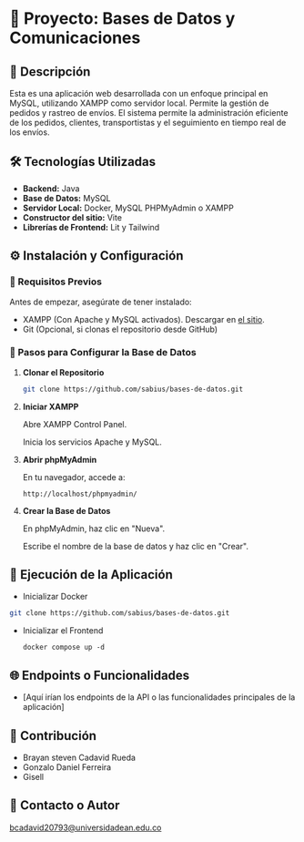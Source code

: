 # 📌 Proyecto: Bases de Datos y Comunicaciones

## 📖 Descripción

Esta es una aplicación web desarrollada con un enfoque principal en MySQL, utilizando XAMPP como servidor local. Permite la gestión de pedidos y rastreo de envíos. El sistema permite la administración eficiente de los pedidos, clientes, transportistas y el seguimiento en tiempo real de los envíos.

## 🛠️ Tecnologías Utilizadas

* **Backend:** Java
* **Base de Datos:** MySQL
* **Servidor Local:** Docker, MySQL PHPMyAdmin o XAMPP
* **Constructor del sitio:** Vite
* **Librerías de Frontend:** Lit y Tailwind

## ⚙️ Instalación y Configuración

### 🔹 Requisitos Previos

Antes de empezar, asegúrate de tener instalado:

* XAMPP (Con Apache y MySQL activados). Descargar en [el sitio](https://www.apachefriends.org/).
* Git (Opcional, si clonas el repositorio desde GitHub)

### 🔹 Pasos para Configurar la Base de Datos

1. **Clonar el Repositorio**

   ```bash
   git clone https://github.com/sabius/bases-de-datos.git
   ```
2. **Iniciar XAMPP**

   Abre XAMPP Control Panel.

   Inicia los servicios Apache y MySQL.
3. **Abrir phpMyAdmin**

   En tu navegador, accede a:

   `http://localhost/phpmyadmin/`
4. **Crear la Base de Datos**

   En phpMyAdmin, haz clic en "Nueva".

   Escribe el nombre de la base de datos y haz clic en "Crear".

## 🚀 Ejecución de la Aplicación

- Inicializar Docker

```bash
git clone https://github.com/sabius/bases-de-datos.git
```

* Inicializar el Frontend

  ```
  docker compose up -d  
  ```

## 🌐 Endpoints o Funcionalidades

- [Aquí irían los endpoints de la API o las funcionalidades principales de la aplicación]

## 🤝 Contribución

* Brayan steven Cadavid Rueda
* Gonzalo Daniel Ferreira
* Gisell

## 📧 Contacto o Autor

[bcadavid20793@universidadean.edu.co](mailto:bcadavid20793@universidadean.edu.co)
